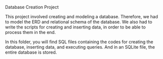   Database Creation Project
  
This project involved creating and modeling a database.
Therefore, we had to model the ERD and relational schema of the database.
We also had to write the scripts for creating and inserting data, in order to be able to process them in the end.

In this folder, you will find SQL files containing the codes for creating the database, inserting data, and executing queries.
And in an SQLite file, the entire database is stored.
